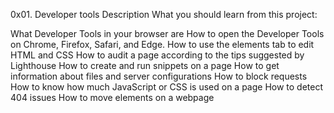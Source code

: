 0x01. Developer tools
Description
What you should learn from this project:

What Developer Tools in your browser are
How to open the Developer Tools on Chrome, Firefox, Safari, and Edge.
How to use the elements tab to edit HTML and CSS
How to audit a page according to the tips suggested by Lighthouse
How to create and run snippets on a page
How to get information about files and server configurations
How to block requests
How to know how much JavaScript or CSS is used on a page
How to detect 404 issues
How to move elements on a webpage
